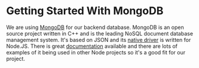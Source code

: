 Getting Started With MongoDB
============================

We are using [MongoDB][mongodb] for our backend database. MongoDB is an open
source project written in C++ and is the leading NoSQL document database
management system. It's based on JSON and its
[native driver][mongodb-native-driver] is written for Node.JS. There is great
[documentation][mongodb-docs] available and there are lots of examples of it
being used in other Node projects so it's a good fit for our project.

[mongodb]: mongodb.org
[mongodb-docs]: http://docs.mongodb.org/manual/
[mongodb-native-driver]: http://mongodb.github.io/node-mongodb-native/

